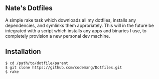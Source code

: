 Nate's Dotfiles
---------------

A simple rake task which downloads all my dotfiles, installs any dependencies, and symlinks them approriately. This will in the future be integrated with a script which installs any apps and binaries I use, to completely provision a new personal dev machine.

Installation
------------

```
$ cd /path/to/dotfile/parent
$ git clone https://github.com/codemang/Dotfiles.git
$ rake
```
